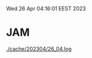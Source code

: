 Wed 26 Apr 04:16:01 EEST 2023
# JAM
<a href='./cache/202304/26_04.log'>./cache/202304/26_04.log</a>
